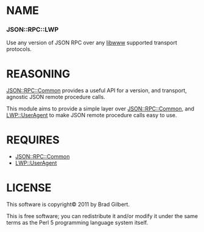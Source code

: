 # NAME

### JSON::RPC::LWP

Use any version of JSON RPC over any [libwww][] supported transport protocols.

# REASONING

[JSON::RPC::Common][] provides a useful API for a version, and transport,
agnostic JSON remote procedure calls.

This module aims to provide a simple layer over
[JSON::RPC::Common][], and [LWP::UserAgent][] to make
JSON remote procedure calls easy to use.

# REQUIRES

- [JSON::RPC::Common][]
- [LWP::UserAgent][]

# LICENSE

This software is copyright&copy; 2011 by Brad Gilbert.

This is free software; you can redistribute it and/or modify it under
the same terms as the Perl 5 programming language system itself.

[JSON::RPC::Common]: http://search.cpan.org/dist/JSON-RPC-Common
[LWP::UserAgent]:    http://search.cpan.org/dist/libwww-perl
[libwww]:            http://search.cpan.org/dist/libwww-perl
